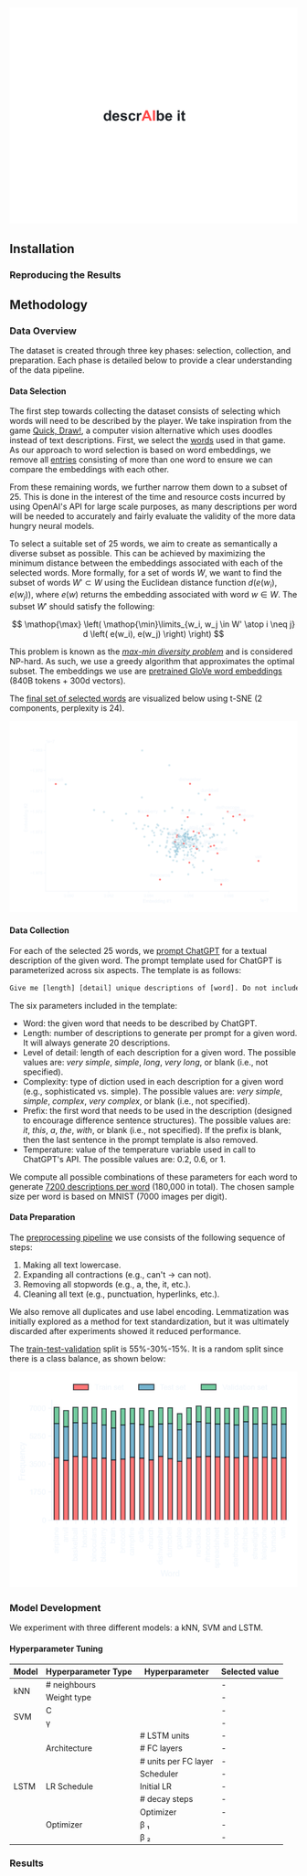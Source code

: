 <div align="center">
<picture>
    <source media="(prefers-color-scheme: dark)" srcset="./data/resources/descraibe-it-header-dark.png">
    <img alt="" src="./data/resources/descraibe-it-header-light.png" />
</picture>
</div>

## Installation

### Reproducing the Results


## Methodology

### Data Overview
The dataset is created through three key phases: selection, collection, and preparation. Each phase is detailed below 
to provide a clear understanding of the data pipeline.

#### Data Selection
The first step towards collecting the dataset consists of selecting which words will 
need to be described by the player. We take inspiration from the game [Quick, Draw!](https://quickdraw.withgoogle.com/), 
a computer vision alternative which uses doodles instead of text descriptions. 
First, we select the [words](https://github.com/googlecreativelab/quickdraw-dataset/blob/master/categories.txt) used in that game.
As our approach to word selection is based on word embeddings, we remove all [entries](./data/saved/categories_289.txt) consisting of more than one word to ensure we can compare
the embeddings with each other.

From these remaining words, we further narrow them down to a subset of 25. This is done in the interest of 
the time and resource costs incurred by using OpenAI's API for large scale purposes, as many descriptions per word will be 
needed to accurately and fairly evaluate the validity of the more data hungry neural models. 

To select a suitable set of 25 words, we aim to create as semantically a diverse subset as possible.
This can be achieved by maximizing the minimum distance between the embeddings associated with each of the selected words.
More formally, for a set of words $W$, we want to find the subset of words $W' \subset W$ using the Euclidean
distance function $d(e(w_i), e(w_j))$, where $e(w)$ returns the embedding associated with word $w \in W$.
The subset $W'$ should satisfy the following:

$$
\mathop{\max} \left( \mathop{\min}\limits_{w_i, w_j \in W' \atop i \neq j} d \left( e(w_i), e(w_j) \right) \right)
$$

This problem is known as the [<em>max-min diversity problem</em>](https://citeseerx.ist.psu.edu/document?repid=rep1&type=pdf&doi=51f97d822ec695f5700ac353bfff285bd44ef0e7) and is considered NP-hard. 
As such, we use a greedy algorithm that approximates the optimal subset. The embeddings we use are [pretrained GloVe word embeddings](https://nlp.stanford.edu/projects/glove/) (840B tokens + 300d vectors).

The [final set of selected words](./data/saved/categories_25.txt) are visualized below using t-SNE (2 components, perplexity is 24). 

![word_selection_plot](./data/resources/word_selection_plot_dark.png)


#### Data Collection
For each of the selected 25 words, we [prompt ChatGPT](./data/PromptManager.py) for a textual description of the given word. The prompt template used for ChatGPT is parameterized across six aspects. The template is as follows:

```diff
Give me [length] [detail] unique descriptions of [word]. Do not include the word [word] or any of its variations in your response. Use [complexity] language in your response. Start all your responses with [prefix].
```

The six parameters included in the template:
- Word: the given word that needs to be described by ChatGPT.
- Length: number of descriptions to generate per prompt for a given word. It will always generate 20 descriptions.
- Level of detail: length of each description for a given word. The possible values are: <em>very simple</em>, <em>simple</em>, <em>long</em>, <em>very long</em>, or blank (i.e., not specified).
- Complexity: type of diction used in each description for a given word (e.g., sophisticated vs. simple). The possible values are: <em>very simple</em>, <em>simple</em>, <em>complex</em>, <em>very complex</em>, or blank (i.e., not specified).
- Prefix: the first word that needs to be used in the description (designed to encourage difference sentence structures). The possible values are: <em>it</em>, <em>this</em>, <em>a</em>, <em>the</em>, <em>with</em>, or blank (i.e., not specified). If the prefix is blank, then the last sentence in the prompt template is also removed.
- Temperature: value of the temperature variable used in call to ChatGPT's API. The possible values are: 0.2, 0.6, or 1.

We compute all possible combinations of these parameters for each word to generate [7200 descriptions per word](./data/saved/raw_descriptions.csv) (180,000 in total). 
The chosen sample size per word is based on MNIST (7000 images per digit).


#### Data Preparation
The [preprocessing pipeline](./data/PreprocessingPipeline.py) we use consists of the following sequence of steps:
1. Making all text lowercase.
2. Expanding all contractions (e.g., can't &rarr; can not).
3. Removing all stopwords (e.g., a, the, it, etc.).
4. Cleaning all text (e.g., punctuation, hyperlinks, etc.).

We also remove all duplicates and use label encoding. Lemmatization was initially explored as a method for text standardization, but it 
was ultimately discarded after experiments showed it reduced performance.

The [train-test-validation](./data/splits) split is 55%-30%-15%. It is a random split since there is a class balance, as shown below:

![class_balance_plot](./data/resources/class_balance_chart_dark.png)

### Model Development
We experiment with three different models: a kNN, SVM and LSTM.

#### Hyperparameter Tuning

<table>
    <thead>
        <tr>
            <th>Model</th>
            <th>Hyperparameter Type</th>
            <th>Hyperparameter</th>
            <th>Selected value</th>
        </tr>
    </thead>
    <tbody>
        <tr>
            <td rowspan=2>kNN</td>
            <td colspan="2"># neighbours</td>
            <td>-</td>
        </tr>
        <tr>
            <td colspan="2">Weight type</td>
            <td>-</td>
        </tr>
        <tr>
            <td rowspan=2>SVM</td>
            <td colspan="2">C</td>
            <td>-</td>
        </tr>
        <tr>
            <td colspan="2">γ</td>
            <td>-</td>
        </tr>
        <tr>
            <td rowspan=9>LSTM</td>
            <td rowspan=3>Architecture</td>
            <td># LSTM units</td>
            <td>-</td>
        </tr>
        <tr>
            <td># FC layers</td>
            <td>-</td>
        </tr>
        <tr>
            <td># units per FC layer</td>
            <td>-</td>
        </tr>
        <tr>
            <td rowspan=3>LR Schedule</td>
            <td>Scheduler</td>
            <td>-</td>
        </tr>
        <tr>
            <td>Initial LR</td>
            <td>-</td>
        </tr>
        <tr>
            <td># decay steps</td>
            <td>-</td>
        </tr>
        <tr>
            <td rowspan=3>Optimizer</td>
            <td>Optimizer</td>
            <td>-</td>
        </tr>
        <tr>
            <td>β ₁</td>
            <td>-</td>
        </tr>
        <tr>
            <td>β ₂</td>
            <td>-</td>
        </tr>
    </tbody>
</table>

### Results